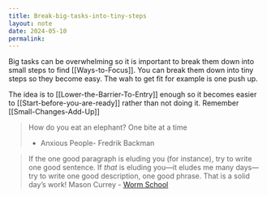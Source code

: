 ```yaml
---
title: Break-big-tasks-into-tiny-steps
layout: note
date: 2024-05-10
permalink:
---
```


Big tasks can be overwhelming so it is important to break them down into small steps to find [[Ways-to-Focus]]. You can break them down into tiny steps so they become easy. The wah to get fit for example is one push up. 

The idea is to [[Lower-the-Barrier-To-Entry]] enough so it becomes easier to [[Start-before-you-are-ready]] rather than not doing it. Remember [[Small-Changes-Add-Up]]

> How do you eat an elephant? One bite at a time
> - Anxious People- Fredrik Backman

> If the one good paragraph is eluding you (for instance), try to write one good sentence. If _that_ is eluding you—it eludes me many days—try to write one good description, one good phrase. That is a solid day’s work!
> Mason Currey - [Worm School](https://masoncurrey.substack.com/p/worm-school-week-one)


